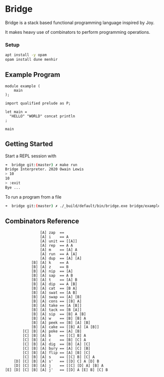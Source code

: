 # Bridge

Bridge is a stack based functional programming language inspired by Joy.

It makes heavy use of combinators to perform programming operations.

### Setup


```sh
apt install -y opam
opam install dune menhir
```

## Example Program

```
module example (
    main
);

import qualified prelude as P;

let main =
  "HELLO" "WORLD" concat println
;

main
```

## Getting Started

Start a REPL session with

```sh
➜  bridge git:(master) ✗ make run
Bridge Interpreter. 2020 Owain Lewis
> 10
10
> :exit
Bye ...
```

To run a program from a file

```sh
➜  bridge git:(master) ✗ ./_build/default/bin/bridge.exe bridge/example.bridge
```

## Combinators Reference

```
                [A] zap  ==
                [A] i    == A
                [A] unit == [[A]]
                [A] rep  == A A
                [A] m    == [A] A
                [A] run  == A [A]
                [A] dup  == [A] [A]
            [B] [A] k    == A
            [B] [A] z    == B
            [B] [A] nip  == [A]
            [B] [A] sap  == A B
            [B] [A] t    == [A] B
            [B] [A] dip  == A [B]
            [B] [A] cat  == [B A]
            [B] [A] swat == [A B]
            [B] [A] swap == [A] [B]
            [B] [A] cons == [[B] A]
            [B] [A] take == [A [B]]
            [B] [A] tack == [B [A]]
            [B] [A] sip  == [B] A [B]
            [B] [A] w    == [B] [B] A
            [B] [A] peek == [B] [A] [B]
            [B] [A] cake == [[B] A] [A [B]]
        [C] [B] [A] poke == [A] [B]
        [C] [B] [A] b    == [[C] B] A
        [C] [B] [A] c    == [B] [C] A
        [C] [B] [A] dig  == [B] [A] [C]
        [C] [B] [A] bury == [A] [C] [B]
        [C] [B] [A] flip == [A] [B] [C]
        [C] [B] [A] s    == [[C] B] [C] A
    [D] [C] [B] [A] s'   == [[D] C] A [D] B
    [D] [C] [B] [A] j    == [[C] [D] A] [B] A
[E] [D] [C] [B] [A] j'   == [[D] A [E] B] [C] B
```

